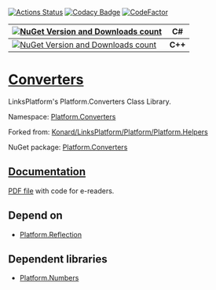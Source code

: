[![Actions Status](https://github.com/linksplatform/Converters/workflows/CD/badge.svg)](https://github.com/linksplatform/Converters/actions?workflow=CD)
[![Codacy Badge](https://api.codacy.com/project/badge/Grade/1dd688d4d2a74876bed7772e13a835d2)](https://app.codacy.com/gh/linksplatform/Converters?utm_source=github.com&utm_medium=referral&utm_content=linksplatform/Converters&utm_campaign=Badge_Grade_Settings)
[![CodeFactor](https://www.codefactor.io/repository/github/linksplatform/converters/badge)](https://www.codefactor.io/repository/github/linksplatform/converters)

| [![NuGet Version and Downloads count](https://buildstats.info/nuget/Platform.Converters)](https://www.nuget.org/packages/Platform.Converters) | C# |
|-|-|
| [![NuGet Version and Downloads count](https://buildstats.info/nuget/Platform.Converters.TemplateLibrary)](https://www.nuget.org/packages/Platform.Converters.TemplateLibrary)  | __C++__  |

# [Converters](https://github.com/linksplatform/Converters)

LinksPlatform's Platform.Converters Class Library.

Namespace: [Platform.Converters](https://linksplatform.github.io/Converters/csharp/api/Platform.Converters.html)

Forked from: [Konard/LinksPlatform/Platform/Platform.Helpers](https://github.com/Konard/LinksPlatform/tree/1a9a968bea64460cfbf0f075b0336bc2179e295c/Platform/Platform.Helpers)

NuGet package: [Platform.Converters](https://www.nuget.org/packages/Platform.Converters)

## [Documentation](https://linksplatform.github.io/Converters)
[PDF file](https://linksplatform.github.io/Converters/csharp/Platform.Converters.pdf) with code for e-readers.

## Depend on
*   [Platform.Reflection](https://github.com/linksplatform/Reflection)

## Dependent libraries
*   [Platform.Numbers](https://github.com/linksplatform/Numbers)

